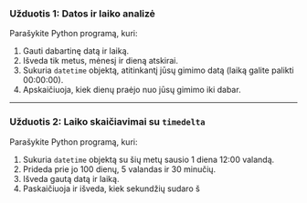 ### **Užduotis 1: Datos ir laiko analizė**  
Parašykite Python programą, kuri:  
1. Gauti dabartinę datą ir laiką.  
2. Išveda tik metus, mėnesį ir dieną atskirai.  
3. Sukuria `datetime` objektą, atitinkantį jūsų gimimo datą (laiką galite palikti 00:00:00).  
4. Apskaičiuoja, kiek dienų praėjo nuo jūsų gimimo iki dabar.  

---

### **Užduotis 2: Laiko skaičiavimai su `timedelta`**  
Parašykite Python programą, kuri:  
1. Sukuria `datetime` objektą su šių metų sausio 1 diena 12:00 valandą.  
2. Prideda prie jo 100 dienų, 5 valandas ir 30 minučių.  
3. Išveda gautą datą ir laiką.  
4. Paskaičiuoja ir išveda, kiek sekundžių sudaro š

